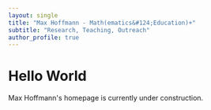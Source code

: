```yaml
---
layout: single
title: "Max Hoffmann - Math(ematics&#124;Education)+"
subtitle: "Research, Teaching, Outreach"
author_profile: true
---
```


# Hello World

Max Hoffmann's homepage is currently under construction.